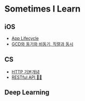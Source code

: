 # Sometimes I Learn

## iOS
- [App Lifecycle](https://github.com/kimkyuchul/SIL/issues/3)
- [GCD와 동기와 비동기, 직렬과 동시](https://github.com/kimkyuchul/SIL/issues/4)


## CS
- [HTTP 기본개념](https://github.com/kimkyuchul/SIL/issues/2)
- [RESTful API 😶‍🌫️](https://github.com/kimkyuchul/SIL/issues/1)

## Deep Learning
